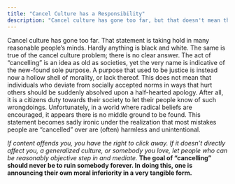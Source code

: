 ```yaml
---
title: "Cancel Culture has a Responsibility"
description: "Cancel culture has gone too far, but that doesn't mean the world has no use for the concept of accountability."
---
```


Cancel culture has gone too far. That statement is taking hold in many reasonable people’s minds. Hardly anything is black and white. The same is true of the cancel culture problem; there is no clear answer. The act of “cancelling” is an idea as old as societies, yet the very name is indicative of the new-found sole purpose. A purpose that used to be justice is instead now a hollow shell of morality, or lack thereof. This does not mean that individuals who deviate from socially accepted norms in ways that hurt others should be suddenly absolved upon a half-hearted apology. After all, it is a citizens duty towards their society to let their people know of such wrongdoings. Unfortunately, in a world where radical beliefs are encouraged, it appears there is no middle ground to be found. This statement becomes sadly ironic under the realization that most mistakes people are “cancelled” over are (often) harmless and unintentional.

*If content offends you, you have the right to click away. If it doesn’t directly affect you, a generalized culture, or somebody you love, let people who can be reasonably objective step in and mediate.* **The goal of “cancelling” should never be to ruin somebody forever. In doing this, one is announcing their own moral inferiority in a very tangible form.**